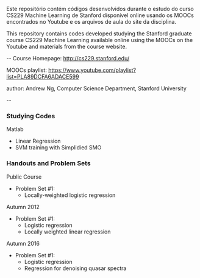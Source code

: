 Este repositório contém códigos desenvolvidos durante o estudo do curso CS229 Machine Learning de Stanford disponível online usando os MOOCs encontrados no Youtube e os arquivos de aula do site da disciplina.

This repository contains codes developed studying the Stanford graduate course CS229 Machine Learning available online using the MOOCs on the Youtube and materials from the course website.

--
Course Homepage: http://cs229.stanford.edu/

MOOCs playlist: https://www.youtube.com/playlist?list=PLA89DCFA6ADACE599

author: Andrew Ng, Computer Science Department, Stanford University 

--

### Studying Codes

Matlab
* Linear Regression
* SVM training with Simplidied SMO

### Handouts and Problem Sets

Public Course
- Problem Set #1:
	- Locally-weighted logistic regression

Autumn 2012
- Problem Set #1:
	- Logistic regression
	- Locally weighted linear regression

Autumn 2016
- Problem Set #1:
	- Logistic regression
	- Regression for denoising quasar spectra
